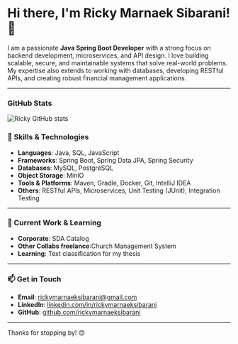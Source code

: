 # Hi there, I'm Ricky Marnaek Sibarani! 👋

I am a passionate **Java Spring Boot Developer** with a strong focus on backend development, microservices, and API design. I love building scalable, secure, and maintainable systems that solve real-world problems. My expertise also extends to working with databases, developing RESTful APIs, and creating robust financial management applications.

---

### GitHub Stats
![Ricky GitHub stats](https://github-readme-stats.vercel.app/api?username=rickymarnaeksibarani&show_icons=true&theme=radical)


### 💼 Skills & Technologies

- **Languages**: Java, SQL, JavaScript
- **Frameworks**: Spring Boot, Spring Data JPA, Spring Security
- **Databases**: MySQL, PostgreSQL
- **Object Storage**: MinIO
- **Tools & Platforms**: Maven, Gradle, Docker, Git, IntelliJ IDEA
- **Others**: RESTful APIs, Microservices, Unit Testing (JUnit), Integration Testing

---

### 🌱 Current Work & Learning

- **Corporate**: SDA Catalog
- **Other Collabs freelance**:Church Management System
- **Learning**: Text classification for my thesis

---


### 📫 Get in Touch

- **Email**: rickymarnaeksibarani@gmail.com
- **LinkedIn**: [linkedin.com/in/rickymarnaeksibarani](https://www.linkedin.com/in/rickymarnaeksibarani/)
- **GitHub**: [github.com/rickymarnaeksibarani](https://github.com/rickymarnaeksibarani)

---

Thanks for stopping by! 😊
